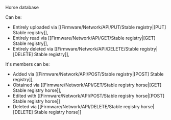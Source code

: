 Horse database

Can be:
- Entirely uploaded via [[Firmware/Network/API/PUT/Stable registry|[PUT] Stable registry]],
- Entirely read via [[Firmware/Network/API/GET/Stable registry|[GET] Stable registry]],
- Entirely deleted via [[Firmware/Network/API/DELETE/Stable registry|[DELETE] Stable registry]],

It's members can be:
- Added via [[Firmware/Network/API/POST/Stable registry|[POST] Stable registry]],
- Obtained via [[Firmware/Network/API/GET/Stable registry horse|[GET] Stable registry horse]],
- Edited with [[Firmware/Network/API/POST/Stable registry horse|[POST] Stable registry horse]]
- Deleted via [[Firmware/Network/API/DELETE/Stable registry horse|[DELETE] Stable registry horse]]